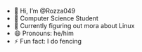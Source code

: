- 👋 Hi, I’m @Rozza049
- 👀 Computer Science Student
- 🌱 Currently figuring out mora about Linux
- 😄 Pronouns: he/him
- ⚡ Fun fact: I do fencing

